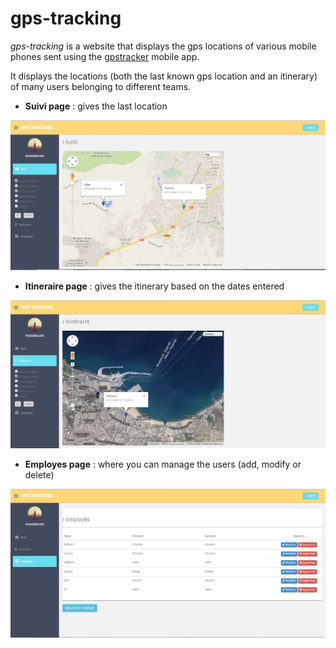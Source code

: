 gps-tracking
============
_gps-tracking_ is a website that displays the gps locations of various mobile phones sent using the [gpstracker](https://play.google.com/store/apps/details?id=com.websmithing.gpstracker) mobile app.

It displays the locations (both the last known gps location and an itinerary) of many users belonging to different teams.

* __Suivi page__ : gives the last location

![Suivi page](/assets/img/suivi.JPG)

* __Itineraire page__ : gives the itinerary based on the dates entered 

![Itineraire page](/assets/img/itineraire.JPG)

* __Employes page__ : where you can manage the users (add, modify or delete)

![Employes page](/assets/img/employes.JPG)
